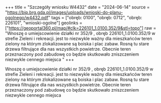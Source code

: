 +++
title = "Szczegóły wniosku W4432"
date = "2024-06-14"
source = "https://bip.brg.gda.pl/images/uploads/wnioski-do-planu-ogolnego/w4432.pdf"
tags = ["obręb: 0100", "obręb: 0712", "obręb: 226101", "wnioski-ogolne"]
geolinks = ["https://geoportal360.pl/map/#clk=226101_1.0100.352/9&stl=topo"]
raw = "Wnoszę o umiejscowienie działki nr 352/9 , obręb 226101_1.0100.352/9 w strefie Zieleni i rekreacji. jest to niezwykle ważny dla mieszkańców teren zielony na którym zlokalizowane są boiska i plac zabaw. Rosną tu stare drzewa filtrujące dla nas wszystkich powietrze. Obecnie teren przeznaczony pod zabudowę co będzie skutkowało zniszczeniem niezwykle cennego miejsca "
+++

Wnoszę o umiejscowienie działki nr 352/9 , obręb 226101_1.0100.352/9 w strefie
Zieleni i rekreacji. jest to niezwykle ważny dla mieszkańców teren zielony na którym
zlokalizowane są boiska i plac zabaw. Rosną tu stare drzewa filtrujące dla nas wszystkich
powietrze. Obecnie teren przeznaczony pod zabudowę co będzie skutkowało zniszczeniem
niezwykle cennego miejsca



